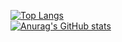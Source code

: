 [![Top Langs](https://github-readme-stats.vercel.app/api/top-langs/?username=DevsBitencourt&langs_count=6&layout=compact)](https://github.com/anuraghazra/github-readme-stats)
</br>
[![Anurag's GitHub stats](https://github-readme-stats.vercel.app/api?username=DevsBitencourt&count_private=true&show_icons=true&theme=radical)](https://github.com/anuraghazra/github-readme-stats)

